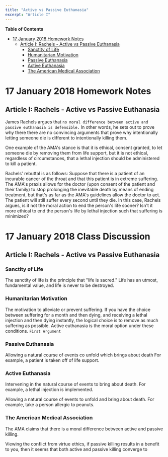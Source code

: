 ```yaml
---
title: "Active vs Passive Euthanasia"
excerpt: "Article I"
---
```


**Table of Contents**

- [17 January 2018 Homework Notes](#17-january-2018-homework-notes)
    - [Article I: Rachels - Active vs Passive Euthanasia](#article-i-rachels---active-vs-passive-euthanasia)
        - [Sanctity of Life](#sanctity-of-life)
        - [Humanitarian Motivation](#humanitarian-motivation)
        - [Passive Euthanasia](#passive-euthanasia)
        - [Active Euthanasia](#active-euthanasia)
        - [The American Medical Association](#the-american-medical-association)

<!-- markdown-toc end -->



# 17 January 2018 Homework Notes

## Article I: Rachels - Active vs Passive Euthanasia

James Rachels argues that `no moral difference between active and passive euthanasia is defensible.` In other words, he sets out to prove why there there are no convincing arguments that prove why intentionally letting someone die is different to intentionally killing them.

One example of the AMA's stance is that it is ethical, consent granted, to let someone die by removing them from life support, but it is not ethical, regardless of circumstances, that a lethal injection should be administered to kill a patient.

Rachels' rebuttal is as follows: Suppose that there is a patient of an incurable cancer of the throat and that this patient is in extreme suffering. The AMA's praxis allows for the doctor (upon consent of the patient and their family) to stop prolonging the inevitable death by means of ending treatment, but that's as far as the AMA's guidelines allow the doctor to act. The patient will still suffer every second until they die. In this case, Rachels argues, is it not the moral action to end the person's life sooner? Isn't it more ethical to end the person's life by lethal injection such that suffering is minimized?


# 17 January 2018 Class Discussion

## Article I: Rachels - Active vs Passive Euthanasia

###  Sanctity of Life

The sanctity of life is the principle that "life is sacred." Life has an utmost, fundamental value, and life is never to be destroyed.

###  Humanitarian Motivation

The motivation to alleviate or prevent suffering. If you have the choice between suffering for a month and then dying, and receiving a lethal injection and then dying instantly, the logical choice is to remove as much suffering as possible. Active euthanasia is the moral option under these conditions. `First Argument`

  
###  Passive Euthanasia

Allowing a natural course of events co unfold which brings about death For example, a patient is taken off of life support.

###  Active Euthanasia

Intervening in the natural course of events to bring about death. For example, a lethal injection is implemented.


Allowing a natural course of events to unfold and bring about death. For example, take a person allergic to peanuts. 

### The American Medical Association

The AMA claims that there is a moral difference between active and passive killing.


Viewing the conflict from virtue ethics, if passive killing results in a benefit to you, then it seems that both active and passive killing converge to 

